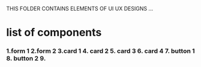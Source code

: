 THIS FOLDER CONTAINS ELEMENTS OF UI UX DESIGNS ...
<h1>list of components</h1>
<h3>
1.form 1
2.form 2
3.card 1
4. card 2
5. card 3
6. card 4
7. button 1
8. button 2
9. 
</h3>
